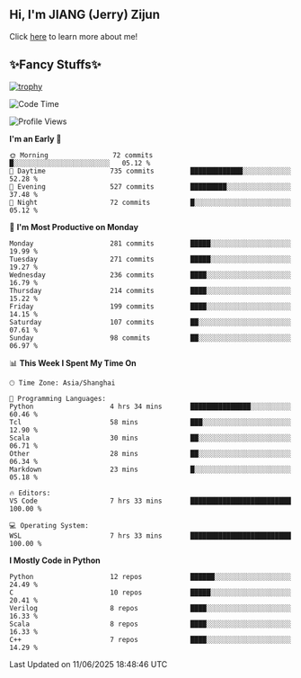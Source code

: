 ## Hi, I'm JIANG (Jerry) Zijun

Click [here](https://jzjerry.github.io/about/) to learn more about me!

## ✨Fancy Stuffs✨
[![trophy](https://github-profile-trophy.vercel.app/?username=jzjerry&theme=onedark)](https://github.com/ryo-ma/github-profile-trophy)
<!--START_SECTION:waka-->
![Code Time](http://img.shields.io/badge/Code%20Time-1%2C346%20hrs%2054%20mins-blue)

![Profile Views](http://img.shields.io/badge/Profile%20Views-11-blue)

**I'm an Early 🐤** 

```text
🌞 Morning                72 commits          █░░░░░░░░░░░░░░░░░░░░░░░░   05.12 % 
🌆 Daytime                735 commits         █████████████░░░░░░░░░░░░   52.28 % 
🌃 Evening                527 commits         █████████░░░░░░░░░░░░░░░░   37.48 % 
🌙 Night                  72 commits          █░░░░░░░░░░░░░░░░░░░░░░░░   05.12 % 
```
📅 **I'm Most Productive on Monday** 

```text
Monday                   281 commits         █████░░░░░░░░░░░░░░░░░░░░   19.99 % 
Tuesday                  271 commits         █████░░░░░░░░░░░░░░░░░░░░   19.27 % 
Wednesday                236 commits         ████░░░░░░░░░░░░░░░░░░░░░   16.79 % 
Thursday                 214 commits         ████░░░░░░░░░░░░░░░░░░░░░   15.22 % 
Friday                   199 commits         ████░░░░░░░░░░░░░░░░░░░░░   14.15 % 
Saturday                 107 commits         ██░░░░░░░░░░░░░░░░░░░░░░░   07.61 % 
Sunday                   98 commits          ██░░░░░░░░░░░░░░░░░░░░░░░   06.97 % 
```


📊 **This Week I Spent My Time On** 

```text
🕑︎ Time Zone: Asia/Shanghai

💬 Programming Languages: 
Python                   4 hrs 34 mins       ███████████████░░░░░░░░░░   60.46 % 
Tcl                      58 mins             ███░░░░░░░░░░░░░░░░░░░░░░   12.90 % 
Scala                    30 mins             ██░░░░░░░░░░░░░░░░░░░░░░░   06.71 % 
Other                    28 mins             ██░░░░░░░░░░░░░░░░░░░░░░░   06.34 % 
Markdown                 23 mins             █░░░░░░░░░░░░░░░░░░░░░░░░   05.18 % 

🔥 Editors: 
VS Code                  7 hrs 33 mins       █████████████████████████   100.00 % 

💻 Operating System: 
WSL                      7 hrs 33 mins       █████████████████████████   100.00 % 
```

**I Mostly Code in Python** 

```text
Python                   12 repos            ██████░░░░░░░░░░░░░░░░░░░   24.49 % 
C                        10 repos            █████░░░░░░░░░░░░░░░░░░░░   20.41 % 
Verilog                  8 repos             ████░░░░░░░░░░░░░░░░░░░░░   16.33 % 
Scala                    8 repos             ████░░░░░░░░░░░░░░░░░░░░░   16.33 % 
C++                      7 repos             ████░░░░░░░░░░░░░░░░░░░░░   14.29 % 
```




 Last Updated on 11/06/2025 18:48:46 UTC
<!--END_SECTION:waka-->
